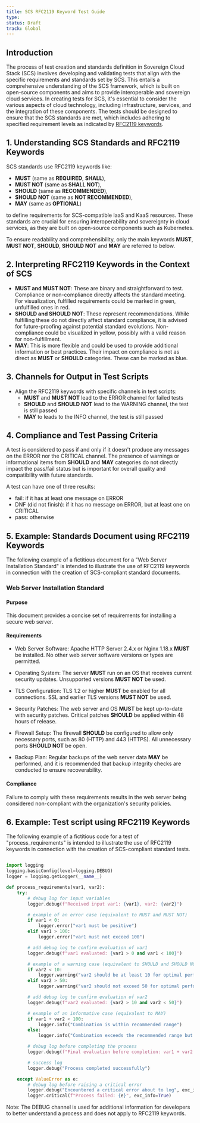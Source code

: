 ```yaml
---
title: SCS RFC2119 Keyword Test Guide
type:
status: Draft
track: Global
---
```


## Introduction

The process of test creation and standards definition in Sovereign Cloud Stack (SCS)
involves developing and validating tests that align with the specific requirements and
standards set by SCS. This entails a comprehensive understanding of the SCS framework,
which is built on open-source components and aims to provide interoperable and sovereign
cloud services. In creating tests for SCS, it's essential to consider the various aspects
of cloud technology, including infrastructure, services, and the integration of these
components. The tests should be designed to ensure that the SCS standards are met, which
includes adhering to specified requirement levels as indicated by [RFC2119 keywords](https://datatracker.ietf.org/doc/html/rfc2119).

## 1. Understanding SCS Standards and RFC2119 Keywords

SCS standards use RFC2119 keywords like:

- **MUST** (same as **REQUIRED**, **SHALL**),
- **MUST NOT** (same as **SHALL NOT**),
- **SHOULD** (same as **RECOMMENDED**),
- **SHOULD NOT** (same as **NOT RECOMMENDED**),
- **MAY** (same as **OPTIONAL**)

to define requirements for SCS-compatible IaaS and KaaS resources. These standards are crucial for ensuring interoperability and sovereignty in cloud services, as they are built on open-source components such as Kubernetes.

To ensure readability and comprehensibility, only the main keywords **MUST**, **MUST NOT**, **SHOULD**, **SHOULD NOT** and **MAY** are referred to below.

## 2. Interpreting RFC2119 Keywords in the Context of SCS

- **MUST and MUST NOT**: These are binary and straightforward to test. Compliance or
  non-compliance directly affects the standard meeting. For visualization, fulfilled
  requirements could be marked in green, unfulfilled ones in red.
- **SHOULD and SHOULD NOT**: These represent recommendations. While fulfilling these do
  not directly affect standard compliance, it is advised for future-proofing against
  potential standard evolutions. Non-compliance could be visualized in yellow, possibly
  with a valid reason for non-fulfillment.
- **MAY**: This is more flexible and could be used to provide additional
  information or best practices. Their impact on compliance is not as direct as **MUST** or
  **SHOULD** categories. These can be marked as blue.

## 3. Channels for Output in Test Scripts

- Align the RFC2119 keywords with specific channels in test scripts:
  - **MUST** and **MUST NOT** lead to the ERROR channel for failed tests
  - **SHOULD** and **SHOULD NOT** lead to the WARNING channel, the test is still passed
  - **MAY** to leads to the INFO channel, the test is still passed

## 4. Compliance and Test Passing Criteria

A test is considered to pass if and only if it doesn't produce any messages on the
ERROR nor the CRITICAL channel. The presence of warnings or informational items from
**SHOULD** and **MAY** categories do not directly impact the pass/fail status but is
important for overall quality and compatibility with future standards.

A test can have one of three results:

- fail: if it has at least one message on ERROR
- DNF (did not finish): if it has no message on ERROR, but at least one on CRITICAL
- pass: otherwise

## 5. Example: Standards Document using RFC2119 Keywords

The following example of a fictitious document for a "Web Server Installation Standard"
is intended to illustrate the use of RFC2119 keywords in connection with the creation of
SCS-compliant standard documents.

### Web Server Installation Standard

#### Purpose

This document provides a concise set of requirements for installing a secure web server.

#### Requirements

- Web Server Software: Apache HTTP Server 2.4.x or Nginx 1.18.x **MUST** be installed. No
  other web server software versions or types are permitted.

- Operating System: The server **MUST** run on an OS that receives current security updates.
  Unsupported versions **MUST NOT** be used.

- TLS Configuration: TLS 1.2 or higher **MUST** be enabled for all connections. SSL and
  earlier TLS versions **MUST NOT** be used.

- Security Patches: The web server and OS **MUST** be kept up-to-date with security patches.
  Critical patches **SHOULD** be applied within 48 hours of release.

- Firewall Setup: The firewall **SHOULD** be configured to allow only necessary ports,
  such as 80 (HTTP) and 443 (HTTPS). All unnecessary ports **SHOULD NOT** be open.

- Backup Plan: Regular backups of the web server data **MAY** be performed, and it is
  recommended that backup integrity checks are conducted to ensure recoverability.

#### Compliance

Failure to comply with these requirements results in the web server being
considered non-compliant with the organization's security policies.

## 6. Example: Test script using RFC2119 Keywords

The following example of a fictitious code for a test of "process_requirements"
is intended to illustrate the use of RFC2119 keywords in connection with the
creation of SCS-compliant standard tests.

```python

import logging
logging.basicConfig(level=logging.DEBUG)
logger = logging.getLogger(__name__)

def process_requirements(var1, var2):
    try:
        # debug log for input variables
        logger.debug(f"Received input var1: {var1}, var2: {var2}")

        # example of an error case (equivalent to MUST and MUST NOT)
        if var1 < 0:
            logger.error("var1 must be positive")
        elif var1 > 100:
            logger.error("var1 must not exceed 100")

        # add debug log to confirm evaluation of var1
        logger.debug(f"var1 evaluated: {var1 > 0 and var1 < 100}")

        # example of a warning case (equivalent to SHOULD and SHOULD NOT)
        if var2 < 10:
            logger.warning("var2 should be at least 10 for optimal performance")
        elif var2 > 50:
            logger.warning("var2 should not exceed 50 for optimal performance")

        # add debug log to confirm evaluation of var2
        logger.debug(f"var2 evaluated: {var2 > 10 and var2 < 50}")

        # example of an informative case (equivalent to MAY)
        if var1 + var2 < 100:
            logger.info("Combination is within recommended range")
        else:
            logger.info("Combination exceeds the recommended range but may still proceed")

        # debug log before completing the process
        logger.debug(f"Final evaluation before completion: var1 + var2 = {var1 + var2}")

        # success log
        logger.debug("Process completed successfully")

    except ValueError as e:
        # debug log before raising a critical error
        logger.debug("Encountered a critical error about to log", exc_info=True)
        logger.critical(f"Process failed: {e}", exc_info=True)

```

Note: The DEBUG channel is used for additional information for developers to better understand a process and does not apply to RFC2119 keywords.
